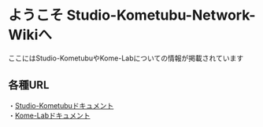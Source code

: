 # ようこそ Studio-Kometubu-Network-Wikiへ

ここにはStudio-KometubuやKome-Labについての情報が掲載されています

## 各種URL

・[Studio-Kometubuドキュメント](./1-studio-kometubu)
</br>
・[Kome-Labドキュメント](./2-kome-lab)
